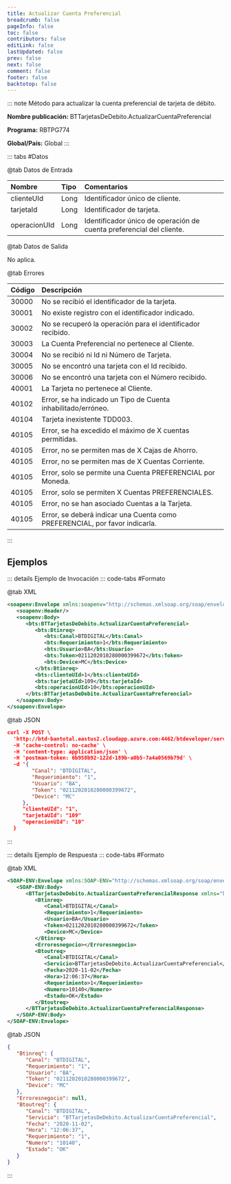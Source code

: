 ```yaml
---
title: Actualizar Cuenta Preferencial
breadcrumb: false
pageInfo: false
toc: false
contributors: false
editLink: false
lastUpdated: false
prev: false
next: false
comment: false
footer: false
backtotop: false
---
```


<!-- ABRE DATOS DEL MÉTODO -->
::: note Método para actualizar la cuenta preferencial de tarjeta de débito.

**Nombre publicación:** BTTarjetasDeDebito.ActualizarCuentaPreferencial

**Programa:** RBTPG774

**Global/País:** Global
:::
<!-- CIERRA DATOS DEL MÉTODO -->

<!-- ABRE TABLA DE DATOS -->
::: tabs #Datos 

@tab Datos de Entrada

Nombre | Tipo | Comentarios
:--------- | :--------- | :---------
clienteUId | Long | Identificador único de cliente.
tarjetaId | Long | Identificador de tarjeta.
operacionUId | Long | Identificador único de operación de cuenta preferencial del cliente.

@tab Datos de Salida

No aplica.

@tab Errores

Código | Descripción
:--------- | :-----------
30000 | No se recibió el identificador de la tarjeta.
30001 | No existe registro con el identificador indicado.
30002 | No se recuperó la operación para el identificador recibido.
30003 | La Cuenta Preferencial no pertenece al Cliente.
30004 | No se recibió ni Id ni Número de Tarjeta.
30005 | No se encontró una tarjeta con el Id recibido.
30006 | No se encontró una tarjeta con el Número recibido.
40001 | La Tarjeta no pertenece al Cliente.
40102 | Error, se ha indicado un Tipo de Cuenta inhabilitado/erróneo.
40104 | Tarjeta inexistente TDD003.
40105 | Error, se ha excedido el máximo de X cuentas permitidas.
40105 | Error, no se permiten mas de X Cajas de Ahorro.
40105 | Error, no se permiten mas de X Cuentas Corriente.
40105 | Error, solo se permite una Cuenta PREFERENCIAL por Moneda.
40105 | Error, solo se permiten X Cuentas PREFERENCIALES.
40105 | Error, no se han asociado Cuentas a la Tarjeta.
40105 | Error, se deberá indicar una Cuenta como PREFERENCIAL, por favor indicarla.
::: 
<!-- CIERRA TABLA DE DATOS -->

## **Ejemplos**

<!-- ABRE EJEMPLO DE INVOCACIÓN -->
::: details Ejemplo de Invocación 
::: code-tabs #Formato

@tab XML
```xml
<soapenv:Envelope xmlns:soapenv="http://schemas.xmlsoap.org/soap/envelope/" xmlns:bts="http://uy.com.dlya.bantotal/BTSOA/">
   <soapenv:Header/>
   <soapenv:Body>
      <bts:BTTarjetasDeDebito.ActualizarCuentaPreferencial>
         <bts:Btinreq>
            <bts:Canal>BTDIGITAL</bts:Canal>
            <bts:Requerimiento>1</bts:Requerimiento>
            <bts:Usuario>BA</bts:Usuario>
            <bts:Token>0211202010280000399672</bts:Token>
            <bts:Device>MC</bts:Device>
         </bts:Btinreq>
         <bts:clienteUId>1</bts:clienteUId>
         <bts:tarjetaUId>109</bts:tarjetaId>
         <bts:operacionUId>10</bts:operacionUId>
      </bts:BTTarjetasDeDebito.ActualizarCuentaPreferencial>
   </soapenv:Body>
</soapenv:Envelope>
```

@tab JSON
```json
curl -X POST \
  'http://btd-bantotal.eastus2.cloudapp.azure.com:4462/btdeveloper/servlet/com.dlya.bantotal.odwsbt_BTTarjetasDeDebito_v1?ActualizarCuentaPreferencial' \
  -H 'cache-control: no-cache' \
  -H 'content-type: application/json' \
  -H 'postman-token: 6b958b92-122d-189b-a0b5-7a4a0569b79d' \
  -d '{
		"Canal": "BTDIGITAL",
		"Requerimiento": "1",
		"Usuario": "BA",
		"Token": "0211202010280000399672",
		"Device": "MC"
	 },
	 "clienteUId": "1",
	 "tarjetaUId": "109"
	 "operacionUId": "10"
  } 
```
:::
<!-- CIERRA EJEMPLO DE INVOCACIÓN -->

<!-- ABRE EJEMPLO DE RESPUESTA -->
::: details Ejemplo de Respuesta 
::: code-tabs #Formato

@tab XML
```xml
<SOAP-ENV:Envelope xmlns:SOAP-ENV="http://schemas.xmlsoap.org/soap/envelope/" xmlns:xsd="http://www.w3.org/2001/XMLSchema" xmlns:SOAP-ENC="http://schemas.xmlsoap.org/soap/encoding/" xmlns:xsi="http://www.w3.org/2001/XMLSchema-instance">
   <SOAP-ENV:Body>
      <BTTarjetasDeDebito.ActualizarCuentaPreferencialResponse xmlns="http://uy.com.dlya.bantotal/BTSOA/">
         <Btinreq>
            <Canal>BTDIGITAL</Canal>
            <Requerimiento>1</Requerimiento>
            <Usuario>BA</Usuario>
            <Token>0211202010280000399672</Token>
            <Device>MC</Device>
         </Btinreq>
         <Erroresnegocio></Erroresnegocio>
         <Btoutreq>
            <Canal>BTDIGITAL</Canal>
            <Servicio>BTTarjetasDeDebito.ActualizarCuentaPreferencial</Servicio>
            <Fecha>2020-11-02</Fecha>
            <Hora>12:06:37</Hora>
            <Requerimiento>1</Requerimiento>
            <Numero>10140</Numero>
            <Estado>OK</Estado>
         </Btoutreq>
      </BTTarjetasDeDebito.ActualizarCuentaPreferencialResponse>
   </SOAP-ENV:Body>
</SOAP-ENV:Envelope>
```

@tab JSON
```json
{ 
   "Btinreq": { 
      "Canal": "BTDIGITAL", 
      "Requerimiento": "1", 
      "Usuario": "BA", 
      "Token": "0211202010280000399672", 
      "Device": "MC" 
   }, 
   "Erroresnegocio": null, 
   "Btoutreq": { 
      "Canal": "BTDIGITAL", 
      "Servicio": "BTTarjetasDeDebito.ActualizarCuentaPreferencial", 
      "Fecha": "2020-11-02", 
      "Hora": "12:06:37", 
      "Requerimiento": "1", 
      "Numero": "10140", 
      "Estado": "OK" 
   } 
}
```
::: 
<!-- CIERRA EJEMPLO DE RESPUESTA -->